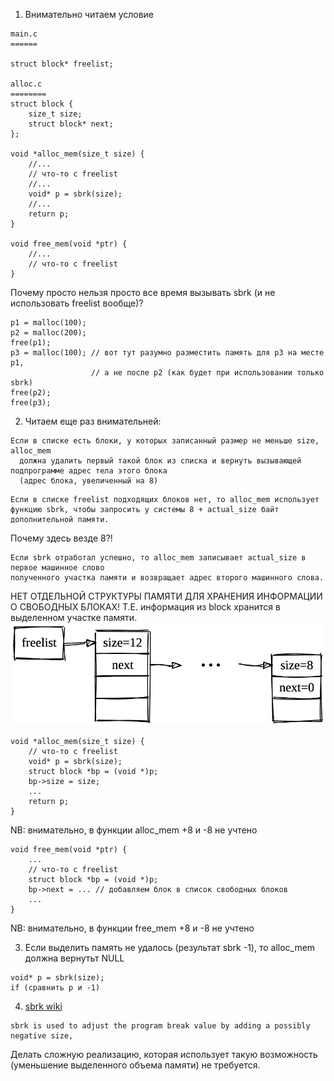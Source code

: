 1. Внимательно читаем условие

```
main.c
======

struct block* freelist;

alloc.c
========
struct block {
    size_t size;
    struct block* next;
};

void *alloc_mem(size_t size) {
	//...
	// что-то с freelist
	//...
	void* p = sbrk(size);
	//...
	return p;
}

void free_mem(void *ptr) {
	//...
	// что-то с freelist
}
```

Почему просто нельзя просто все время вызывать sbrk (и не использовать freelist вообще)?

```
p1 = malloc(100);
p2 = malloc(200);
free(p1);
p3 = malloc(100); // вот тут разумно разместить память для p3 на месте p1,
				  // а не после p2 (как будет при использовании только sbrk)
free(p2);
free(p3);
```

2. Читаем еще раз внимательней:

```
Если в списке есть блоки, у которых записанный размер не меньше size, alloc_mem
  должна удалить первый такой блок из списка и вернуть вызывающей подпрограмме адрес тела этого блока
  (адрес блока, увеличенный на 8)
```
```
Если в списке freelist подходящих блоков нет, то alloc_mem использует
функцию sbrk, чтобы запросить у системы 8 + actual_size байт
дополнительной памяти.
```

Почему здесь везде 8?!

```
Если sbrk отработал успешно, то alloc_mem записывает actual_size в первое машинное слово
полученного участка памяти и возвращает адрес второго машинного слова.
```

НЕТ ОТДЕЛЬНОЙ СТРУКТУРЫ ПАМЯТИ ДЛЯ ХРАНЕНИЯ ИНФОРМАЦИИ О СВОБОДНЫХ БЛОКАХ!
Т.Е. информация из block хранится в выделенном участке памяти.
![pic](image.png)

```
void *alloc_mem(size_t size) {
	// что-то с freelist
	void* p = sbrk(size);
	struct block *bp = (void *)p;
	bp->size = size;
	...
	return p;
}
```
NB: внимательно, в функции alloc_mem +8 и -8 не учтено

```
void free_mem(void *ptr) {
	...
	// что-то с freelist
	struct block *bp = (void *)p;
    bp->next = ... // добавляем блок в список свободных блоков
    ...
}
```
NB: внимательно, в функции free_mem +8 и -8 не учтено

3. Если выделить память не удалось (результат sbrk -1), то alloc_mem должна вернутьт NULL

```
void* p = sbrk(size);
if (сравнить p и -1)
```

4. [sbrk wiki](https://en.wikipedia.org/wiki/Sbrk)
```
sbrk is used to adjust the program break value by adding a possibly negative size,
```
Делать сложную реализацию, которая использует такую возможность (уменьшение выделенного объема памяти) не требуется.




